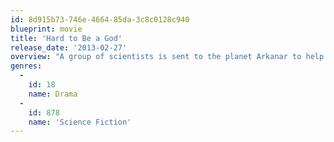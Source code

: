 ```yaml
---
id: 8d915b73-746e-4664-85da-3c8c0128c940
blueprint: movie
title: 'Hard to Be a God'
release_date: '2013-02-27'
overview: "A group of scientists is sent to the planet Arkanar to help the local civilization, which is in the Medieval phase of its own history, to find the right path to progress. Their task is a difficult one: they cannot interfere violently and in no case can they kill. The scientist Rumata tries to save the local intellectuals from their punishment and cannot avoid taking a position. As if the question were: what would you do in God's place? Director's statement Aleksei wanted to make this film his entire life. The road was a long one. This is not a film about cruelty, but about love. A love that was there, tangible, alive, and that resisted through the hardest of conditions."
genres:
  -
    id: 18
    name: Drama
  -
    id: 878
    name: 'Science Fiction'
---
```

